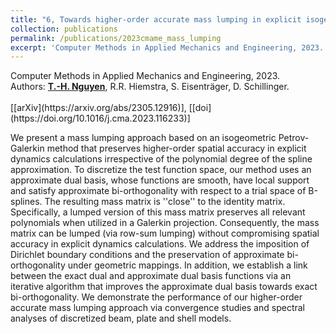 ```yaml
---
title: "6, Towards higher-order accurate mass lumping in explicit isogeometric analysis for structural dynamics"
collection: publications
permalink: /publications/2023cmame_mass_lumping
excerpt: 'Computer Methods in Applied Mechanics and Engineering, 2023. Read more.'
---
```



<div class="small">
   Computer Methods in Applied Mechanics and Engineering, 2023.
</div>

<div class="small">
   Authors: <u><strong>T.-H. Nguyen</strong></u>, R.R. Hiemstra, S. Eisenträger, D. Schillinger. 
</div><br/>
[[arXiv](https://arxiv.org/abs/2305.12916)], [[doi](https://doi.org/10.1016/j.cma.2023.116233)]

We present a mass lumping approach based on an isogeometric Petrov-Galerkin method that preserves higher-order spatial accuracy in explicit dynamics calculations irrespective of the polynomial degree of the spline approximation. To discretize the test function space, our method uses an approximate dual basis, whose functions are smooth, have local support and satisfy approximate bi-orthogonality with respect to a trial space of B-splines. The resulting mass matrix is ''close'' to the identity matrix. Specifically, a lumped version of this mass matrix preserves all relevant polynomials when utilized in a Galerkin projection. Consequently, the mass matrix can be lumped (via row-sum lumping) without compromising spatial accuracy in explicit dynamics calculations. We address the imposition of Dirichlet boundary conditions and the preservation of approximate bi-orthogonality under geometric mappings. In addition, we establish a link between the exact dual and approximate dual basis functions via an iterative algorithm that improves the approximate dual basis towards exact bi-orthogonality. We demonstrate the performance of our higher-order accurate mass lumping approach via convergence studies and spectral analyses of discretized beam, plate and shell models. 

